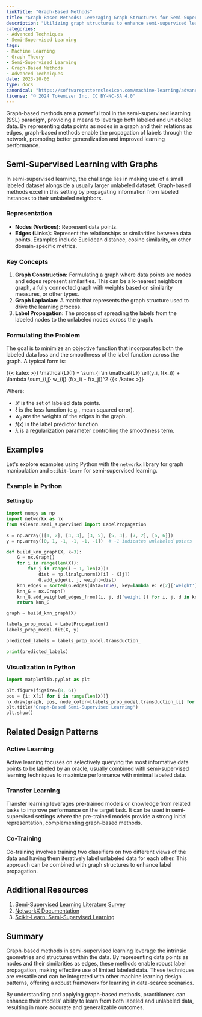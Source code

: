 ```yaml
---
linkTitle: "Graph-Based Methods"
title: "Graph-Based Methods: Leveraging Graph Structures for Semi-Supervised Learning"
description: "Utilizing graph structures to enhance semi-supervised learning by leveraging both labeled and unlabeled data through relational representations."
categories:
- Advanced Techniques
- Semi-Supervised Learning
tags:
- Machine Learning
- Graph Theory
- Semi-Supervised Learning
- Graph-Based Methods
- Advanced Techniques
date: 2023-10-06
type: docs
canonical: "https://softwarepatternslexicon.com/machine-learning/advanced-techniques/semi-supervised-learning/graph-based-methods"
license: "© 2024 Tokenizer Inc. CC BY-NC-SA 4.0"
---
```



Graph-based methods are a powerful tool in the semi-supervised learning (SSL) paradigm, providing a means to leverage both labeled and unlabeled data. By representing data points as nodes in a graph and their relations as edges, graph-based methods enable the propagation of labels through the network, promoting better generalization and improved learning performance.

## Semi-Supervised Learning with Graphs

In semi-supervised learning, the challenge lies in making use of a small labeled dataset alongside a usually larger unlabeled dataset. Graph-based methods excel in this setting by propagating information from labeled instances to their unlabeled neighbors.

### Representation

- **Nodes (Vertices):** Represent data points.
- **Edges (Links):** Represent the relationships or similarities between data points. Examples include Euclidean distance, cosine similarity, or other domain-specific metrics.

### Key Concepts

1. **Graph Construction:** Formulating a graph where data points are nodes and edges represent similarities. This can be a k-nearest neighbors graph, a fully connected graph with weights based on similarity measures, or other types.
2. **Graph Laplacian:** A matrix that represents the graph structure used to drive the learning process.
3. **Label Propagation:** The process of spreading the labels from the labeled nodes to the unlabeled nodes across the graph.

### Formulating the Problem

The goal is to minimize an objective function that incorporates both the labeled data loss and the smoothness of the label function across the graph. A typical form is:

{{< katex >}}
\mathcal{L}(f) = \sum_{i \in \mathcal{L}} \ell(y_i, f(x_i)) + \lambda \sum_{i,j} w_{ij} (f(x_i) - f(x_j))^2
{{< /katex >}}

Where:
- $\mathcal{L}$ is the set of labeled data points.
- $\ell$ is the loss function (e.g., mean squared error).
- $w_{ij}$ are the weights of the edges in the graph.
- $f(x)$ is the label predictor function.
- $\lambda$ is a regularization parameter controlling the smoothness term.

## Examples

Let's explore examples using Python with the `networkx` library for graph manipulation and `scikit-learn` for semi-supervised learning.

### Example in Python

#### Setting Up

```python
import numpy as np
import networkx as nx
from sklearn.semi_supervised import LabelPropagation

X = np.array([[1, 2], [3, 3], [3, 5], [5, 3], [7, 2], [6, 6]])
y = np.array([0, 1, -1, -1, -1, -1])  # -1 indicates unlabeled points

def build_knn_graph(X, k=3):
    G = nx.Graph()
    for i in range(len(X)):
        for j in range(i + 1, len(X)):
            dist = np.linalg.norm(X[i] - X[j])
            G.add_edge(i, j, weight=dist)
    knn_edges = sorted(G.edges(data=True), key=lambda e: e[2]['weight'])[:k*len(X)]
    knn_G = nx.Graph()
    knn_G.add_weighted_edges_from((i, j, d['weight']) for i, j, d in knn_edges)
    return knn_G

graph = build_knn_graph(X)

labels_prop_model = LabelPropagation()
labels_prop_model.fit(X, y)

predicted_labels = labels_prop_model.transduction_

print(predicted_labels)
```

### Visualization in Python

```python
import matplotlib.pyplot as plt

plt.figure(figsize=(8, 6))
pos = {i: X[i] for i in range(len(X))}
nx.draw(graph, pos, node_color=[labels_prop_model.transduction_[i] for i in range(len(X))], with_labels=True, cmap=plt.cm.rainbow)
plt.title("Graph-Based Semi-Supervised Learning")
plt.show()
```

## Related Design Patterns

### Active Learning

Active learning focuses on selectively querying the most informative data points to be labeled by an oracle, usually combined with semi-supervised learning techniques to maximize performance with minimal labeled data.

### Transfer Learning

Transfer learning leverages pre-trained models or knowledge from related tasks to improve performance on the target task. It can be used in semi-supervised settings where the pre-trained models provide a strong initial representation, complementing graph-based methods.

### Co-Training

Co-training involves training two classifiers on two different views of the data and having them iteratively label unlabeled data for each other. This approach can be combined with graph structures to enhance label propagation.

## Additional Resources

1. [Semi-Supervised Learning Literature Survey](https://machinelearningmastery.com/semi-supervised-learning/)
2. [NetworkX Documentation](https://networkx.github.io/documentation/stable/)
3. [Scikit-Learn: Semi-Supervised Learning](https://scikit-learn.org/stable/modules/label_propagation.html)

## Summary

Graph-based methods in semi-supervised learning leverage the intrinsic geometries and structures within the data. By representing data points as nodes and their similarities as edges, these methods enable robust label propagation, making effective use of limited labeled data. These techniques are versatile and can be integrated with other machine learning design patterns, offering a robust framework for learning in data-scarce scenarios.

By understanding and applying graph-based methods, practitioners can enhance their models' ability to learn from both labeled and unlabeled data, resulting in more accurate and generalizable outcomes.
